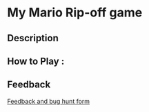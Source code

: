 # My Mario Rip-off game

## Description

## How to Play :
[](my_game.exe)
## Feedback
[Feedback and bug hunt form](https://docs.google.com/forms/d/e/1FAIpQLSdFUfHc7I_3db8-qZmFXwVlkJvmRPFx29SSIqWYJBY56plz4A/viewform?usp=sf_link)

